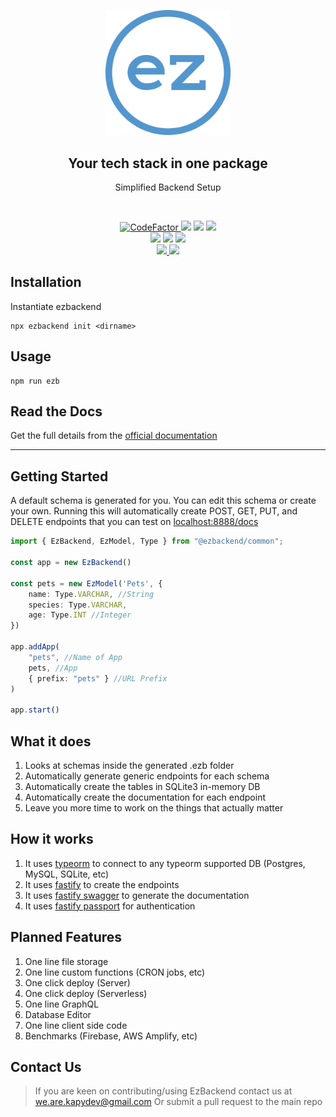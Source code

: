 <p align="center">
    <img src="favicon.png" width="200">
</p>
<h2 align="center">Your tech stack in <b>one package</b></h2>
<p align="center">Simplified Backend Setup</p>


</br>

<p align="center">
    <!-- <a href="https://snyk.io/advisor/npm-package/ezbackend"> 
        <img src="https://snyk.io/advisor/npm-package/ezbackend/badge.svg"/>
    </a>
    <a href="https://codecov.io/gh/PhilipWee/ezbackend"> 
        <img src="https://codecov.io/gh/PhilipWee/ezbackend/branch/master/graph/badge.svg?token=YZX7TT9XBQ"/>
    </a>
    <br/> -->
    <a href="https://www.codefactor.io/repository/github/kapydev/ezbackend">
        <img src="https://www.codefactor.io/repository/github/kapydev/ezbackend/badge" alt="CodeFactor" />
    </a>
    <a> 
        <img src="https://img.shields.io/github/workflow/status/kapydev/ezbackend/Calculate%20Coverage"/>
    </a>
    <a> 
        <img src="https://img.shields.io/npms-io/maintenance-score/ezbackend"/>
    </a>
    <a> 
        <img src="https://img.shields.io/github/commit-activity/m/kapydev/ezbackend"/>
    </a>
    <br/>
    <!-- <a> 
        <img src="https://img.shields.io/david/kapydev/ezbackend"/>
    </a> -->
    <a> 
        <img src="https://img.shields.io/npm/dw/ezbackend"/>
    </a>
    <a> 
        <img src="https://img.shields.io/github/issues/kapydev/ezbackend"/>
    </a>
    <a> 
        <img src="https://img.shields.io/github/license/kapydev/ezbackend"/>
    </a>
    <br/>
    <a href="https://www.youtube.com/channel/UCXFyio7c5EWBGLknUJZjIzQ"> 
        <img src="https://img.shields.io/youtube/channel/views/UCXFyio7c5EWBGLknUJZjIzQ?style=social"/>
    </a>
    <a href="https://discord.gg/S4gTjYjkuG"> 
        <img src="https://img.shields.io/discord/882956870527098910?label=Discord&logo=discord&style=social"/>
    </a>
    
</p>



## Installation

Instantiate ezbackend

```
npx ezbackend init <dirname>
```

## Usage

```
npm run ezb
```

## Read the Docs

Get the full details from the [official documentation](https://www.ezbackend.io/docs/intro)

----

## Getting Started

A default schema is generated for you. You can edit this schema or create your own. 
Running this will automatically create POST, GET, PUT, and DELETE endpoints that you can test on [localhost:8888/docs](http://localhost:8888/docs/static/index.html)

```ts title=".ezb/index.ts"
import { EzBackend, EzModel, Type } from "@ezbackend/common";

const app = new EzBackend()

const pets = new EzModel('Pets', {
    name: Type.VARCHAR, //String
    species: Type.VARCHAR,
    age: Type.INT //Integer
})

app.addApp(
    "pets", //Name of App
    pets, //App
    { prefix: "pets" } //URL Prefix
)

app.start()
```

## What it does

1. Looks at schemas inside the generated .ezb folder
1. Automatically generate generic endpoints for each schema
1. Automatically create the tables in SQLite3 in-memory DB
1. Automatically create the documentation for each endpoint
1. Leave you more time to work on the things that actually matter

## How it works

1. It uses [typeorm](https://typeorm.io/) to connect to any typeorm supported DB (Postgres, MySQL, SQLite, etc)
1. It uses [fastify](https://www.fastify.io/) to create the endpoints
1. It uses [fastify swagger](https://github.com/fastify/fastify-swagger) to generate the documentation
1. It uses [fastify passport](https://github.com/fastify/fastify-passport) for authentication

## Planned Features

1. One line file storage
1. One line custom functions (CRON jobs, etc)
1. One click deploy (Server)
1. One click deploy (Serverless)
1. One line GraphQL
1. Database Editor
1. One line client side code
1. Benchmarks (Firebase, AWS Amplify, etc)

## Contact Us

> If you are keen on contributing/using EzBackend contact us at we.are.kapydev@gmail.com
Or submit a pull request to the main repo